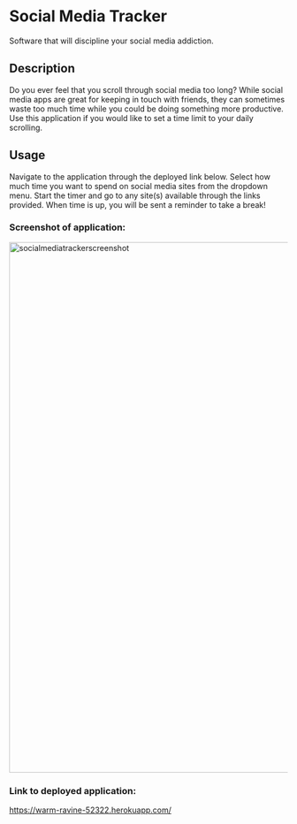 # Social Media Tracker
Software that will discipline your social media addiction.

## Description

Do you ever feel that you scroll through social media too long? While social media apps are great for keeping in touch with friends, they can sometimes waste too much time while you could be doing something more productive. Use this application if you would like to set a time limit to your daily scrolling.

## Usage
Navigate to the application through the deployed link below. Select how much time you want to spend on social media sites from the dropdown menu. Start the timer and go to any site(s) available through the links provided. When time is up, you will be sent a reminder to take a break!

### Screenshot of application: 

<img width="960" alt="socialmediatrackerscreenshot" src="https://user-images.githubusercontent.com/67657449/127219661-13844c70-d0ac-4856-81ec-9996108b4b5c.png">


### Link to deployed application: 
https://warm-ravine-52322.herokuapp.com/